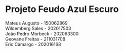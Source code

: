 # Projeto Feudo Azul Escuro

Mateus Augusto - 150062869 </br>
Wildemberg Sales - 202017503 </br>
João Pedro Morbeck - 202063300 </br>
Geovane Freitas - 211031708 </br>
Eric Camargo - 202016168 </br>
